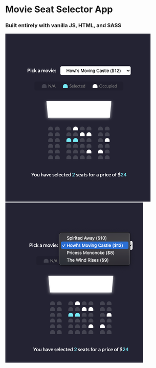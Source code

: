 # Movie Seat Selector App

### Built entirely with vanilla JS, HTML, and SASS

<img src="https://github.com/RobbieProkop/25_vanilla_js_mic_projects/blob/master/movie_seat_booking/movie_seat_1.png" />

<img src="https://github.com/RobbieProkop/25_vanilla_js_mic_projects/blob/master/movie_seat_booking/movie_seat_2.png" />
